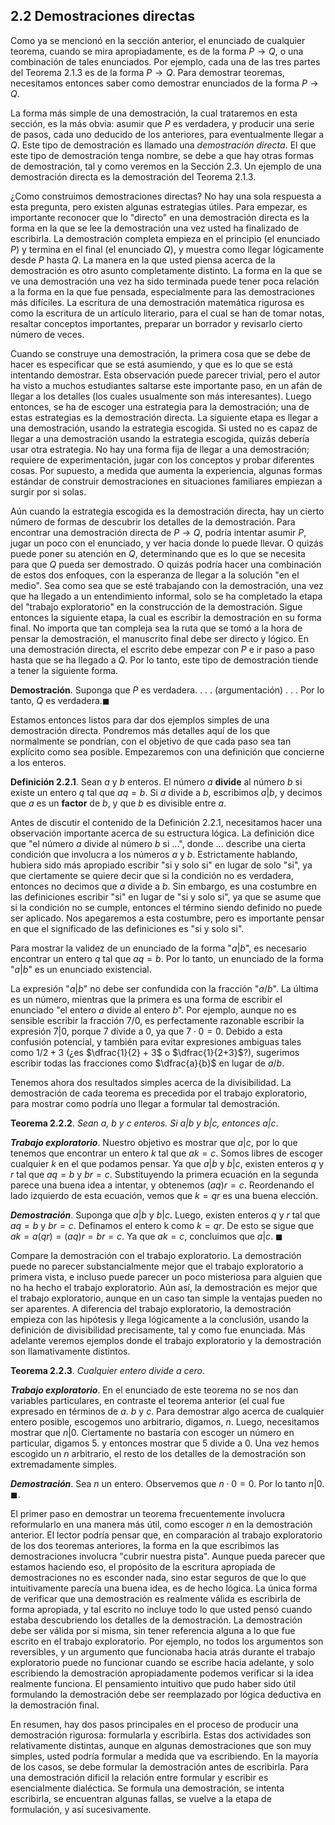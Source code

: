﻿## 2.2 Demostraciones directas
Como ya se mencionó en la sección anterior, el enunciado de cualquier teorema, cuando se mira apropiadamente, es de la forma $P \rightarrow Q$, o una combinación de tales enunciados. Por ejemplo, cada una de las tres partes del Teorema 2.1.3 es de la forma $P \rightarrow Q$. Para demostrar teoremas, necesitamos entonces saber como demostrar enunciados de la forma $P \rightarrow Q$. 

La forma más simple de una demostración, la cual trataremos en esta sección, es la más obvia: asumir que $P$ es verdadera, y producir una serie de pasos, cada uno deducido de los anteriores, para eventualmente llegar a $Q$. Este tipo de demostración es llamado una *demostración directa*. El que este tipo de demostración tenga nombre, se debe a que hay otras formas de demostración, tal y como veremos en la Sección 2.3. Un ejemplo de una demostración directa es la demostración del Teorema 2.1.3.

¿Como construimos demostraciones directas? No hay una sola respuesta a esta pregunta, pero existen algunas estrategias útiles. Para empezar, es importante reconocer que lo "directo" en una demostración directa es la forma en la que se lee la demostración una vez usted ha finalizado de escribirla. La demostración completa empieza en el principio (el enunciado $P$) y termina en el final (el enunciado $Q$), y muestra como llegar lógicamente desde $P$ hasta $Q$. La manera en la que usted piensa acerca de la demostración es otro asunto completamente distinto. La forma en la que se ve una demostración una vez ha sido terminada puede tener poca relación a la forma en la que fue pensada, especialmente para las demostraciones más difíciles. La escritura de una demostración matemática rigurosa es  como la escritura de un artículo literario, para el cual se han de tomar notas, resaltar conceptos importantes, preparar un borrador y revisarlo cierto número de veces.

Cuando se construye una demostración, la primera cosa que se debe de hacer es especificar que se está asumiendo, y que es lo que se está intentando demostrar. Esta observación puede parecer trivial, pero el autor ha visto a muchos estudiantes saltarse este importante paso, en un afán de llegar a los detalles (los cuales usualmente son más interesantes). Luego entonces, se ha de escoger una estrategia para la demostración; una de estas estrategias es la demostración directa. La siguiente etapa es llegar a una demostración, usando la estrategia escogida. Si usted no es capaz de llegar a una demostración usando la estrategia escogida, quizás debería usar otra estrategia. No hay una forma fija de llegar a una demostración; requiere de experimentación, jugar con los conceptos y probar diferentes cosas. Por supuesto, a medida que aumenta la experiencia, algunas formas estándar de construir demostraciones en situaciones familiares empiezan a surgir por si solas.

Aún cuando la estrategia escogida es la demostración directa, hay un cierto número de formas de descubrir los detalles de la demostración. Para encontrar una demostración directa de $P \rightarrow Q$, podría intentar asumir $P$, jugar un poco con el enunciado, y ver hacia donde lo puede llevar. O quizás puede poner su atención en $Q$, determinando que es lo que se necesita para que $Q$ pueda ser demostrado. O quizás podría hacer una combinación de estos dos enfoques, con la esperanza de llegar a la solución "en el medio". Sea como sea que se esté trabajando con la demostración, una vez que ha llegado a un entendimiento informal, solo se ha completado la etapa del "trabajo exploratorio" en la construcción de la demostración. Sigue entonces la siguiente etapa, la cual es escribir la demostración en su forma final. No importa que tan compleja sea la ruta que se tomó a la hora de pensar la demostración, el manuscrito final debe ser directo y lógico. En una demostración directa, el escrito debe empezar con $P$ e ir paso a paso hasta que se ha llegado a $Q$. Por lo tanto, este tipo de demostración tiende a tener la siguiente forma.

**Demostración**. Suponga que $P$ es verdadera. 
			.
			.
			.
(argumentación)
			.
			.
			.
Por lo tanto, $Q$ es verdadera.$\blacksquare$

Estamos entonces listos para dar dos ejemplos simples de una demostración directa. Pondremos más detalles aquí de los que normalmente se pondrían, con el objetivo de que cada paso sea tan explícito como sea posible. Empezaremos con una definición que concierne a los enteros.

**Definición 2.2.1**. Sean $a$ y $b$ enteros. El número $a$ **divide** al número $b$ si existe un entero $q$ tal que $aq = b$. Si $a$ divide a $b$, escribimos $a|b$, y decimos que $a$ es un **factor** de $b$, y que $b$ es divisible entre $a$. 

Antes de discutir el contenido de la Definición 2.2.1, necesitamos hacer una observación importante acerca de su estructura lógica. La definición dice que "el número $a$ divide al número $b$ si ...", donde ... describe una cierta condición que involucra a los números $a$ y $b$. Estrictamente hablando, hubiera sido más apropiado escribir "si y solo si" en lugar de solo "si", ya que ciertamente se quiere decir que si la condición no es verdadera, entonces no decimos que $a$ divide a $b$. Sin embargo, es una costumbre en las definiciones escribir "si" en lugar de "si y solo si", ya que se asume que si la condición no se cumple, entonces el término siendo definido no puede ser aplicado. Nos apegaremos a esta costumbre, pero es importante pensar en que el significado de las definiciones es "si y solo si". 

Para mostrar la validez de un enunciado de la forma "$a|b$", es necesario encontrar un entero $q$ tal que $aq = b$. Por lo tanto, un enunciado de la forma "$a|b$" es un enunciado existencial. 

La expresión "$a|b$" no debe ser confundida con la fracción "$a/b$". La última es un número, mientras que la primera es una forma de escribir el enunciado "el entero $a$ divide al entero $b$". Por ejemplo, aunque no es sensible escribir la fracción $7/0$, es perfectamente razonable escribir la expresión $7|0$, porque $7$ divide a $0$, ya que $7 \cdot 0 = 0$.  Debido a esta confusión potencial, y también para evitar expresiones ambiguas tales como $1 / 2 + 3$ (¿es $\dfrac{1}{2} + 3$ o $\dfrac{1}{2+3}$?), sugerimos escribir todas las fracciones como $\dfrac{a}{b}$ en lugar de $a/b$.

Tenemos ahora dos resultados simples acerca de la divisibilidad. La demostración de cada teorema es precedida por el trabajo exploratorio, para mostrar como podría uno llegar a formular tal demostración.

**Teorema 2.2.2**. *Sean $a$, $b$ y $c$ enteros. Si $a|b$ y $b|c$, entonces $a|c$*.

***Trabajo exploratorio***. Nuestro objetivo es mostrar que $a|c$, por lo que tenemos que encontrar un entero $k$ tal que $ak = c$. Somos libres de escoger cualquier $k$ en el que podamos pensar. Ya que $a|b$ y $b|c$, existen enteros $q$ y $r$ tal que $aq = b$ y $br = c$. Substituyendo la primera ecuación en la segunda parece una buena idea a intentar, y obtenemos $(aq)r = c$. Reordenando el lado izquierdo de esta ecuación, vemos que $k = qr$ es una buena elección.

***Demostración***. Suponga que $a|b$ y $b|c$. Luego, existen enteros $q$ y $r$ tal que $aq = b$  y $br = c$. Definamos el entero k como $k = qr$. De esto se sigue que $ak = a(qr) = (aq)r = br = c$. Ya que $ak = c$, concluimos que $a|c$. $\blacksquare$

Compare la demostración con el trabajo exploratorio. La demostración puede no parecer substancialmente mejor que el trabajo exploratorio a primera vista, e incluso puede parecer un poco misteriosa para alguien que no ha hecho el trabajo exploratorio. Aún así, la demostración es mejor que el trabajo exploratorio, aunque en un caso tan simple la ventajas pueden no ser aparentes. A diferencia del trabajo exploratorio, la demostración empieza con las hipótesis y llega lógicamente a la conclusión, usando la definición de divisibilidad precisamente, tal y como fue enunciada. Más adelante veremos ejemplos donde el trabajo exploratorio y la demostración son llamativamente distintos. 

**Teorema 2.2.3**. *Cualquier entero divide a cero*.

***Trabajo exploratorio***. En el enunciado de este teorema no se nos dan variables particulares, en contraste el teorema anterior (el cual fue expresado en términos de $a$. $b$ y $c$. Para demostrar algo acerca de cualquier entero posible, escogemos uno arbitrario, digamos, $n$. Luego, necesitamos mostrar que $n|0$. Ciertamente no bastaría con escoger un número en particular, digamos $5$. y entonces mostrar que $5$ divide a $0$. Una vez hemos escogido un $n$ arbitrario, el resto de los detalles de la demostración son extremadamente simples.

***Demostración***. Sea $n$ un entero. Observemos que $n \cdot 0 = 0$. Por lo tanto $n|0$. $\blacksquare$.

El primer paso en demostrar un teorema frecuentemente involucra reformularlo en una manera más útil, como escoger $n$ en la demostración anterior. 
El lector podría pensar que, en comparación al trabajo exploratorio de los dos teoremas anteriores, la forma en la que escribimos las demostraciones involucra "cubrir nuestra pista". Aunque pueda parecer que estamos haciendo eso, el propósito de la escritura apropiada de demostraciones no es esconder nada, sino estar seguros de que lo que intuitivamente parecía una buena idea, es de hecho lógica. La única forma de verificar que una demostración es realmente válida es escribirla de forma apropiada, y tal escrito no incluye todo lo que usted pensó cuando estaba descubriendo los detalles de la demostración. La demostración debe ser válida por si misma, sin tener referencia alguna a lo que fue escrito en el trabajo exploratorio. Por ejemplo, no todos los argumentos son reversibles, y un argumento que funcionaba hacia atrás durante el trabajo exploratorio puede no funcionar cuando se escribe hacia adelante, y solo escribiendo la demostración apropiadamente podemos verificar si la idea realmente funciona. El pensamiento intuitivo que pudo haber sido útil formulando la demostración debe ser reemplazado por lógica deductiva en la demostración final.

En resumen, hay dos pasos principales en el proceso de producir una demostración rigurosa: formularla y escribirla. Estas dos actividades son relativamente distintas, aunque en algunas demostraciones que son muy simples, usted podría formular a medida que va escribiendo. En la mayoría de los casos, se debe formular la demostración antes de escribirla. Para una demostración dificil la relación entre formular y escribir es esencialmente dialéctica. Se formula una demostración, se intenta escribirla, se encuentran algunas fallas, se vuelve a la etapa de formulación, y así sucesivamente.

